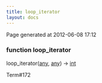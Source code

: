 ```yaml
---
title: loop_iterator
layout: docs
---
```


<div class="bottom_right_note">Page generated at 2012-06-08 17:12</div>
<h3><span class="minor">function</span> loop_iterator</h3>

loop_iterator(<a href="/docs/any.html">any</a>, <a href="/docs/any.html">any</a>) -> <a href="/docs/int.html">int</a>
<p></p>

<p><span class="extra_minor">Term#172</span></p>
